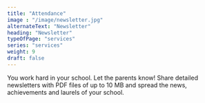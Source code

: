 ```yaml
---
title: "Attendance"
image : "/image/newsletter.jpg"
alternateText: "Newsletter"
heading: "Newsletter"
typeOfPage: "services"
series: "services"
weight: 9
draft: false
---
```


<p>You work hard in your school. Let the parents know! Share detailed newsletters with PDF files of up to 10 MB and spread the news, achievements and laurels of your school.</p>
